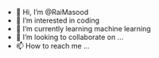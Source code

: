 - 👋 Hi, I’m @RaiMasood
- 👀 I’m interested in coding
- 🌱 I’m currently learning machine learning
- 💞️ I’m looking to collaborate on ...
- 📫 How to reach me ...

<!---
RaiMasood/RaiMasood is a ✨ special ✨ repository because its `README.md` (this file) appears on your GitHub profile.
You can click the Preview link to take a look at your changes.
--->

